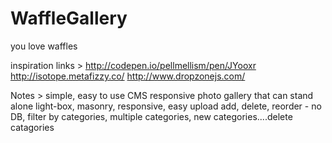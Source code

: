 # WaffleGallery
you love waffles

inspiration links >
http://codepen.io/pellmellism/pen/JYooxr
http://isotope.metafizzy.co/
http://www.dropzonejs.com/


Notes >
simple, easy to use CMS responsive photo gallery that can stand alone
light-box, masonry, responsive, easy upload add, delete, reorder - no DB, filter by categories, multiple categories, new categories....delete catagories
